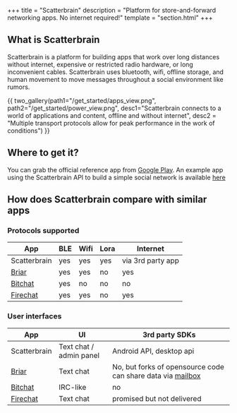 +++
title = "Scatterbrain"
description = "Platform for store-and-forward networking apps. No internet required!"
template = "section.html"
+++

## What is Scatterbrain

Scatterbrain is a platform for building apps that work over long distances without internet, expensive or restricted radio hardware, or long inconvenient cables. Scatterbrain uses bluetooth, wifi, offline storage, and human movement to move messages throughout a social environment like rumors.

{{ two_gallery(path1="/get_started/apps_view.png", path2="/get_started/power_view.png", desc1="Scatterbrain connects to a world of applications and content, offline and without internet", desc2 = "Multiple transport protocols allow for peak performance in the work of conditions") }}

## Where to get it?
You can grab the official reference app from [Google Play](https://play.google.com/store/apps/details?id=net.ballmerlabs.scatterroutingservice). An example app using the Scatterbrain API to build a simple social network is available [here](https://play.google.com/store/apps/details?id=net.ballmerlabs.subrosa)

## How does Scatterbrain compare with similar apps
### Protocols supported

| App | BLE | Wifi| Lora | Internet |
| ---         | --- | --- | --- | --- |
| Scatterbrain | yes  |    yes        |     yes             |     via 3rd party app    |
| [Briar](https://briarproject.org/) | yes | yes | no | yes |
| [Bitchat](https://github.com/permissionlesstech/bitchat) | yes | no | no | no |
| [Firechat](https://web.archive.org/web/20140901121753/https://opengarden.com/firechat)| yes | yes | no | yes |

### User interfaces
| App | UI | 3rd party SDKs
| ---         | --- | --- |
| Scatterbrain | Text chat / admin panel  | Android API, desktop api |
| [Briar](https://briarproject.org/) | Text chat | No, but forks of opensource code can share data via [mailbox](https://code.briarproject.org/briar/briar-mailbox) |
| [Bitchat](https://github.com/permissionlesstech/bitchat) | IRC-like | no |
| [Firechat](https://web.archive.org/web/20140901121753/https://opengarden.com/firechat)| Text chat | promised but not delivered |
